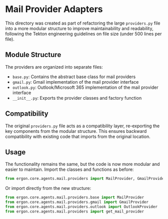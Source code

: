 # Mail Provider Adapters

This directory was created as part of refactoring the large `providers.py` file into a more modular structure to improve maintainability and readability, following the Tekton engineering guidelines on file size (under 500 lines per file).

## Module Structure

The providers are organized into separate files:

- `base.py`: Contains the abstract base class for mail providers
- `gmail.py`: Gmail implementation of the mail provider interface
- `outlook.py`: Outlook/Microsoft 365 implementation of the mail provider interface
- `__init__.py`: Exports the provider classes and factory function

## Compatibility

The original `providers.py` file acts as a compatibility layer, re-exporting the key components from the modular structure. This ensures backward compatibility with existing code that imports from the original location.

## Usage

The functionality remains the same, but the code is now more modular and easier to maintain. Import the classes and functions as before:

```python
from ergon.core.agents.mail.providers import MailProvider, GmailProvider, OutlookProvider, get_mail_provider
```

Or import directly from the new structure:

```python
from ergon.core.agents.mail.providers.base import MailProvider
from ergon.core.agents.mail.providers.gmail import GmailProvider
from ergon.core.agents.mail.providers.outlook import OutlookProvider
from ergon.core.agents.mail.providers import get_mail_provider
```